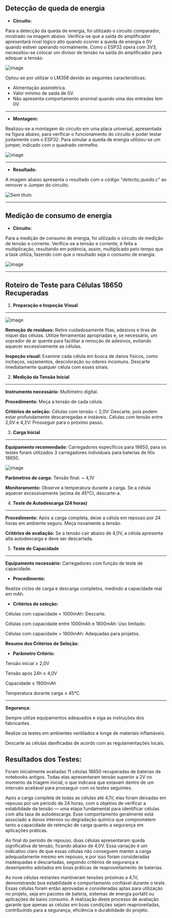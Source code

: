 
## **Detecção de queda de energia**

- **Circuito:**
  
Para a detecção da queda de energia, foi utilizado o circuito comparador, mostrado na imagem abaixo. Verifica-se que a saída do amplificador apresentará nível lógico alto quando ocorrer a queda de energia e 0V quando estiver operando normalmente. Como o ESP32 opera com 3V3, necessitou-se colocar um divisor de tensão na saída do amplificador para adequar a tensão.

![image](https://github.com/user-attachments/assets/7f016651-d7c7-4718-b856-b0c628e8db92)

Optou-se por utilizar o LM358 devido às seguintes características:
  -  Alimentação assimétrica.
  - Valor mínimo de saída de 0V.
  - Não apresenta comportamento anormal quando uma das entradas tem 0V.
  
---

- **Montagem:**

Realizou-se a montagem do circuito em uma placa universal, apresentada na figura abaixo, para verificar o funcionamento do circuito e poder testar juntamente com o ESP32. Para simular a queda de energia utilizou-se um jumper, indicado com o quadrado vermelho.

![image](https://github.com/user-attachments/assets/878af08e-ccc4-40cf-91e7-01609b6b331a)

---

- **Resultado:**

A imagem abaixo apresenta o resultado com o código *"detecta_queda.c"* ao remover o Jumper do circuito.

![Sem título](https://github.com/user-attachments/assets/c18f7853-6ea9-4e49-b850-8157645b7cae)

---
## **Medição de consumo de energia**

- **Circuito:**
  
Para a medição de consumo de energia, foi utilizado o circuito de medição de tensão e corrente. Verifica-se a tensão e corrente, é feita a multiplicação, resultando em potência, assim, multiplicado pelo tempo que a task utiliza, fazendo com que o resultado seja o consumo de energia.


![image](https://github.com/user-attachments/assets/5106227e-a685-4b29-93f8-e59a52547741)



---

## **Roteiro de Teste para Células 18650 Recuperadas**
1. **Preparação e Inspeção Visual**
---
![image](https://github.com/user-attachments/assets/66adb60d-f968-463e-83bf-26c08dd41e30)

**Remoção de resíduos:** Retire cuidadosamente fitas, adesivos e tiras de níquel das células. Utilize ferramentas apropriadas e, se necessário, um soprador de ar quente para facilitar a remoção de adesivos, evitando aquecer excessivamente as células.

**Inspeção visual:** Examine cada célula em busca de danos físicos, como inchaços, vazamentos, descoloração ou odores incomuns. Descarte imediatamente qualquer célula com esses sinais.


2. **Medição da Tensão Inicial**
---
**Instrumento necessário:** Multímetro digital.

**Procedimento:**
Meça a tensão de cada célula.

**Critérios de seleção:**
Células com tensão < 2,0V: Descarte, pois podem estar profundamente descarregadas e instáveis.
Células com tensão entre 2,0V e 4,2V: Prosseguir para o próximo passo.


3. **Carga Inicial**
---
**Equipamento recomendado:** Carregadores específicos para 18650, para os testes foram utilizados 3 carregadores individuais para baterias de lítio 18650.


![image](https://github.com/user-attachments/assets/48153725-988e-468a-b991-2bbf9bcd9e62)


**Parâmetros de carga:**
Tensão final: ~ 4,1V

**Monitoramento:**
Observe a temperatura durante a carga. Se a célula aquecer excessivamente (acima de 45°C), descarte-a.

4. **Teste de Autodescarga (24 horas)**
---
**Procedimento:**
Após a carga completa, deixe a célula em repouso por 24 horas em ambiente seguro.
Meça novamente a tensão.

**Critérios de avaliação:**
Se a tensão cair abaixo de 4,0V, a célula apresenta alta autodescarga e deve ser descartada.

5. **Teste de Capacidade**
---
**Equipamento necessário:** Carregadores com função de teste de capacidade.

- **Procedimento:**

Realize ciclos de carga e descarga completos, medindo a capacidade real em mAh.

- **Critérios de seleção:**

Células com capacidade < 1000mAh: Descarte.

Células com capacidade entre 1000mAh e 1800mAh: Uso limitado.

Células com capacidade > 1800mAh: Adequadas para projetos.

**Resumo dos Critérios de Seleção:**
  
 - **Parâmetro	Critério:**

  Tensão inicial	≥ 2,0V

  Tensão após 24h	≥ 4,0V
  
  Capacidade	≥ 1800mAh
  
  Temperatura durante carga	≤ 45°C

---
**Segurança:**

Sempre utilize equipamentos adequados e siga as instruções dos fabricantes.

Realize os testes em ambientes ventilados e longe de materiais inflamáveis.

Descarte as células danificadas de acordo com as regulamentações locais.

**Resultados dos Testes:**
---

Foram inicialmente avaliadas 11 células 18650 recuperadas de baterias de notebooks antigos. Todas elas apresentaram tensão superior a 2V no momento da triagem inicial, o que indicava que estavam dentro de um intervalo aceitável para prosseguir com os testes seguintes.

Após a carga completa de todas as células até 4,1V, elas foram deixadas em repouso por um período de 24 horas, com o objetivo de verificar a estabilidade da tensão — uma etapa fundamental para identificar células com alta taxa de autodescarga. Esse comportamento geralmente está associado a danos internos ou degradação química que comprometem tanto a capacidade de retenção de carga quanto a segurança em aplicações práticas.

Ao final do período de repouso, duas células apresentaram queda significativa de tensão, ficando abaixo de 4,0V. Essa variação é um indicativo claro de que essas células não conseguem manter a carga adequadamente mesmo em repouso, e por isso foram consideradas inadequadas e descartadas, seguindo critérios de segurança e desempenho adotados em boas práticas de reaproveitamento de baterias.

As nove células restantes mantiveram tensões próximas a 4,1V, demonstrando boa estabilidade e comportamento confiável durante o teste. Essas células foram então aprovadas e consideradas aptas para utilização no projeto, seja em pacotes de bateria, sistemas de energia portátil ou aplicações de baixo consumo. A realização deste processo de avaliação garante que apenas as células em boas condições sejam reaproveitadas, contribuindo para a segurança, eficiência e durabilidade do projeto.
